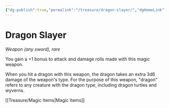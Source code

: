```yaml
---
{"dg-publish":true,"permalink":"/treasure/dragon-slayer/","dgHomeLink":false,"dgPassFrontmatter":true}
---
```



# Dragon Slayer

*Weapon (any sword), rare*

You gain a +1 bonus to attack and damage rolls made with this magic weapon.

When you hit a dragon with this weapon, the dragon takes an extra 3d6 damage of the weapon's type. For the purpose of this weapon, "dragon" refers to any creature with the dragon type, including dragon turtles and wyverns.


[[Treasure/Magic Items|Magic Items]]